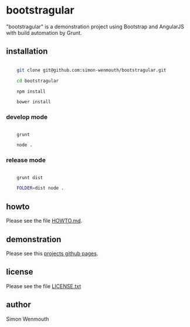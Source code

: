
# bootstragular

"bootstragular" is a demonstration project using Bootstrap and AngularJS with build automation by Grunt.

## installation

```bash

    git clone git@github.com:simon-wenmouth/bootstragular.git

    cd bootstragular

    npm install

    bower install

```

### develop mode

```bash

    grunt

    node .

```

### release mode

```bash

    grunt dist

    FOLDER=dist node .

```

## howto

Please see the file [HOWTO.md](HOWTO.md).

## demonstration

Please see this [projects github pages](http://simon-wenmouth.github.io/bootstragular/).

## license

Please see the file [LICENSE.txt](LICENSE.txt)

## author

Simon Wenmouth

